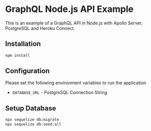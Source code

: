 # GraphQL Node.js API Example

This is an example of a GraphQL API in Node.js with Apollo Server, PostgreSQL and Heroku Connect.

## Installation

``` sh
npm install
```

## Configuration

Please set the following environment variables to run the application

* `DATABASE_URL` - PostgreSQL Connection String

## Setup Database

``` sh
npx sequelize db:migrate
npx sequelize db:seed:all
```

